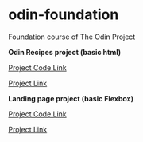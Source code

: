 # odin-foundation
Foundation course of The Odin Project



**Odin Recipes project (basic html)**

[Project Code Link](https://github.com/baurzhaan/odin-foundation/tree/main/odin-recipes)

[Project Link](https://baurzhaan.github.io/odin-foundation/odin-recipes/index.html)



**Landing page project (basic Flexbox)**

[Project Code Link](https://github.com/baurzhaan/odin-foundation/tree/main/landing-page-project)

[Project Link](https://baurzhaan.github.io/odin-foundation/landing-page-project/index.html)

